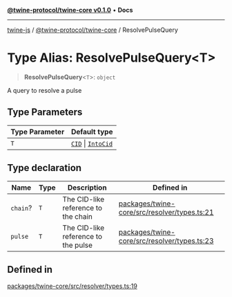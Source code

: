 [**@twine-protocol/twine-core v0.1.0**](../index.md) • **Docs**

***

[twine-js](../../../index.md) / [@twine-protocol/twine-core](../index.md) / ResolvePulseQuery

# Type Alias: ResolvePulseQuery\<T\>

> **ResolvePulseQuery**\<`T`\>: `object`

A query to resolve a pulse

## Type Parameters

| Type Parameter | Default type |
| ------ | ------ |
| `T` | [`CID`](../classes/CID.md) \| [`IntoCid`](IntoCid.md) |

## Type declaration

| Name | Type | Description | Defined in |
| ------ | ------ | ------ | ------ |
| `chain`? | `T` | The CID-like reference to the chain | [packages/twine-core/src/resolver/types.ts:21](https://github.com/twine-protocol/twine-js/blob/3800995f9c83f4f5711bcf3062ea754a1e4448ce/packages/twine-core/src/resolver/types.ts#L21) |
| `pulse` | `T` | The CID-like reference to the pulse | [packages/twine-core/src/resolver/types.ts:23](https://github.com/twine-protocol/twine-js/blob/3800995f9c83f4f5711bcf3062ea754a1e4448ce/packages/twine-core/src/resolver/types.ts#L23) |

## Defined in

[packages/twine-core/src/resolver/types.ts:19](https://github.com/twine-protocol/twine-js/blob/3800995f9c83f4f5711bcf3062ea754a1e4448ce/packages/twine-core/src/resolver/types.ts#L19)
